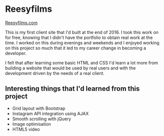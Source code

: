 # Reesyfilms

<a href="http://reesyfilms.com">Reesyfilms.com</a>

This is my first client site that I'd built at the end of 2016. I took this work on for free, knowing that I didn't have the portfolio to obtain real work at the time. I worked on this during evenings and weekends and I enjoyed working on this project so much that it led to my career change in becoming a developer.

I felt that after learning some basic HTML and CSS I'd learn a lot more from building a website that would be used by real users and with the development driven by the needs of a real client.

## Interesting things that I'd learned from this project

* Grid layout with Bootstrap
* Instagram API integration using AJAX 
* Smooth scrolling with jQuery
* Image optimisation 
* HTML5 video
